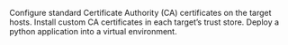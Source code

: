  Configure standard Certificate Authority (CA) certificates on the target hosts.
 Install custom CA certificates in each target’s trust store.
 Deploy a python application into a virtual environment.
